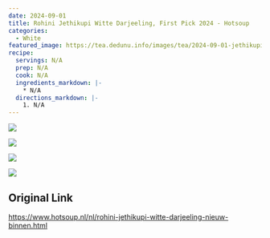 ```yaml
---
date: 2024-09-01
title: Rohini Jethikupi Witte Darjeeling, First Pick 2024 - Hotsoup
categories:
  - White
featured_image: https://tea.dedunu.info/images/tea/2024-09-01-jethikupi-white-ff-1.jpeg
recipe:
  servings: N/A
  prep: N/A
  cook: N/A
  ingredients_markdown: |-
    * N/A
  directions_markdown: |-
    1. N/A
---
```


![](https://tea.dedunu.info/images/tea/2024-09-01-jethikupi-white-ff-2.jpeg)

![](https://tea.dedunu.info/images/tea/2024-09-01-jethikupi-white-ff-3.jpeg)

![](https://tea.dedunu.info/images/tea/2024-09-01-jethikupi-white-ff-4.jpeg)

![](https://tea.dedunu.info/images/tea/2024-09-01-jethikupi-white-ff-5.jpeg)

## Original Link

<https://www.hotsoup.nl/nl/rohini-jethikupi-witte-darjeeling-nieuw-binnen.html>